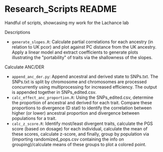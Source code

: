 # Research_Scripts README
Handful of scripts, showcasing my work for the Lachance lab

Descriptions 
- `generate_slopes.R`: Calculate partial correlations for each ancestry (in relation to UK pcor) and plot against PC distance from the UK ancestry. Apply a linear model and extract coefficients to generate plots illustrating the "portability" of traits via the shallowness of the slopes. 

Calculate ANC/DER 
- `append_anc_der.py`: Append ancestral and derived state to SNPs.txt. The SNPs.txt is split by chromosome and chromosomes are processed concurrently using multiprocessing for increased efficiency. The output is appended together in SNPs_edited.csv.
- `calc_effect_anc_proportion.R`: Using the SNPs_edited.csv, determine the proportion of ancestral and derived for each trait. Compare these proportions to divergence (D stat) to identify the correlation between higher (or lower) ancestral proportion and divergence between populations for a trait.
- `calc_z_score.R`: Identify most/least divergent traits, calculate the PGS score (based on dosage) for each individual, calculate the mean of these scores, calculate z-score, and finally, group by population via (importing randomized_pops.csv containing the info on grouping)/calculate means of these groups to plot a colored point. 
